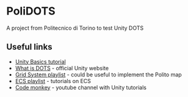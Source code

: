 # PoliDOTS

A project from Politecnico di Torino to test Unity DOTS

## Useful links

- [Unity Basics tutorial](https://www.youtube.com/playlist?list=PLzDRvYVwl53vxdAPq8OznBAdjf0eeiipT)
- [What is DOTS](https://learn.unity.com/tutorial/what-is-dots-and-why-is-it-important#) - official Unity website
- [Grid System playlist](https://www.youtube.com/playlist?list=PLzDRvYVwl53uhO8yhqxcyjDImRjO9W722) - could be useful to implement the Polito map
- [ECS playlist](https://www.youtube.com/playlist?list=PLzDRvYVwl53s40yP5RQXitbT--IRcHqba) - tutorials on ECS
- [Code monkey](https://www.youtube.com/channel/UCFK6NCbuCIVzA6Yj1G_ZqCg) - youtube channel with Unity tutorials
